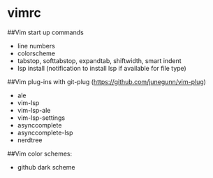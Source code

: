 # vimrc

##Vim start up commands
- line numbers
- colorscheme
- tabstop, softtabstop, expandtab, shiftwidth, smart indent
- lsp install (notification to install lsp if available for file type)

##Vim plug-ins with git-plug (https://github.com/junegunn/vim-plug)
- ale
- vim-lsp
- vim-lsp-ale
- vim-lsp-settings
- asynccomplete
- asynccomplete-lsp
- nerdtree

##Vim color schemes:
- github dark scheme



